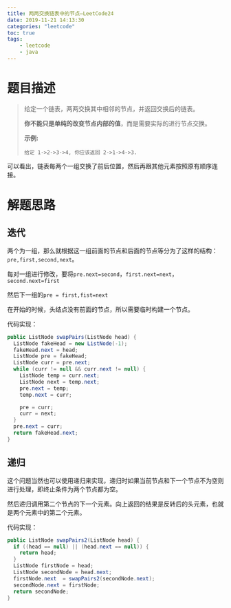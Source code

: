 ```yaml
---
title: 两两交换链表中的节点—LeetCode24
date: 2019-11-21 14:13:30
categories: "leetcode"
toc: true
tags: 
	- leetcode
	- java
---
```


# 题目描述

> 给定一个链表，两两交换其中相邻的节点，并返回交换后的链表。
>
> **你不能只是单纯的改变节点内部的值**，而是需要实际的进行节点交换。
>
> **示例:**
>
> ```
> 给定 1->2->3->4, 你应该返回 2->1->4->3.
> ```

可以看出，链表每两个一组交换了前后位置，然后再跟其他元素按照原有顺序连接。

<!--more-->

# 解题思路

## 迭代

两个为一组，那么就根据这一组前面的节点和后面的节点等分为了这样的结构：`pre,first,second,next`。

每对一组进行修改，要将`pre.next=second`，`first.next=next`，`second.next=first`

然后下一组的`pre = first,fist=next`

在开始的时候，头结点没有前面的节点，所以需要临时构建一个节点。

代码实现：

```java
public ListNode swapPairs(ListNode head) {
  ListNode fakeHead = new ListNode(-1);
  fakeHead.next = head;
  ListNode pre = fakeHead;
  ListNode curr = pre.next;
  while (curr != null && curr.next != null) {
    ListNode temp = curr.next;
    ListNode next = temp.next;
    pre.next = temp;
    temp.next = curr;

    pre = curr;
    curr = next;
  }
  pre.next = curr;
  return fakeHead.next;
}
```

## 递归

这个问题当然也可以使用递归来实现，递归时如果当前节点和下一个节点不为空则进行处理，即终止条件为两个节点都为空。

然后递归调用第二个节点的下一个元素。向上返回的结果是反转后的头元素，也就是两个元素中的第二个元素。

代码实现：

```java
public ListNode swapPairs2(ListNode head) {
  if ((head == null) || (head.next == null)) {
    return head;
  }
  ListNode firstNode = head;
  ListNode secondNode = head.next;
  firstNode.next  = swapPairs2(secondNode.next);
  secondNode.next = firstNode;
  return secondNode;
}
```

